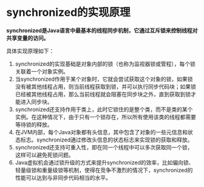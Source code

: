 # synchronized的实现原理

**synchronized是Java语言中最基本的线程同步机制，它通过互斥锁来控制线程对共享变量的访问。**

具体实现原理如下：

1. synchronized的实现基础是对象内部的锁（也称为监视器锁或管程），每个锁关联着一个对象实例。
2. 当synchronized作用于某个对象时，它就会尝试获取这个对象的锁，如果锁没有被其他线程占用，则当前线程获取到锁，并可以执行同步代码块；如果锁已经被其他线程占用，那么当前线程就会阻塞在同步块之外，直到获取到锁才能进入同步块。
3. synchronized还支持作用于类上，此时它锁住的是整个类，而不是类的某个实例。在这种情况下，由于只有一个锁存在，所以所有使用该类的线程都需要等待锁的释放。
4. 在JVM内部，每个Java对象都有头信息，其中包含了对象的一些元信息和状态标志。synchronized通过修改头信息的状态标志来实现锁的获取和释放。
5. synchronized还支持可重入性，即在同一个线程中可以多次获取同一个锁，这样可以避免死锁问题。
6. Java虚拟机会通过锁升级的方式来提升synchronized的效率，比如偏向锁、轻量级锁和重量级锁等机制，使得在竞争不激烈的情况下，synchronized的性能可以达到与非同步代码相当的水平。

